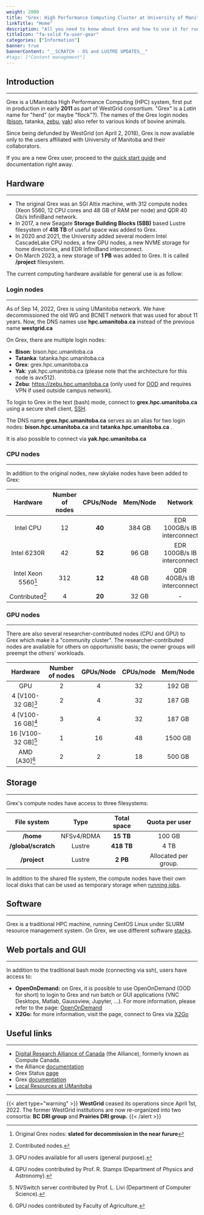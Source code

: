 ```yaml
---
weight: 2000
title: "Grex: High Performance Computing Cluster at University of Manitoba"
linkTitle: "Home"
description: "All you need to know about Grex and how to use it for running jobs"
titleIcon: "fa-solid fa-user-gear"
categories: ["Information"]
banner: true
bannerContent: "__SCRATCH - OS and LUSTRE UPDATES__"
#tags: ["Content management"]
---
```


## Introduction
---

Grex is a UManitoba High Performance Computing (HPC) system, first put in production in early __2011__ as part of WestGrid consortium. "Grex" is a _Latin_ name for "herd" (or maybe "flock"?). The names of the Grex login nodes ([bison](https://en.wikipedia.org/wiki/Bison "Bison"), tatanka, [zebu](https://en.wikipedia.org/wiki/Zebu "Zebu"), [yak](https://en.wikipedia.org/wiki/Yak "Yak")) also refer to various kinds of bovine animals.

Since being defunded by WestGrid (on April 2, 2018), Grex is now available only to the users affiliated with University of Manitoba and their collaborators. 
<!--
The old WestGrid documentation, hosted on the WestGrid website became irrelevant after the Grex upgrade, so please visit Grex's current [documentation.](/) 
-->

<!--
Thus, if you are an experienced user in the previous "version" of Grex, you might benefit from reading this document: description of Grex [changes.](changes/linux-slurm-update)
-->

If you are a new Grex user, proceed to the [quick start guide](start-guide) and documentation right away.

## Hardware 
---

* The original Grex was an SGI Altix machine, with 312 compute nodes (Xeon 5560, 12 CPU cores and 48 GB of RAM per node) and QDR 40 Gb/s InfiniBand network. 
* In 2017, a new Seagate **Storage Building Blocks (SBB)** based Lustre filesystem of **418 TB** of useful space was added to Grex.
* In 2020 and 2021, the University added several modern Intel CascadeLake CPU nodes, a few GPU nodes, a new NVME storage for home directories, and EDR InfiniBand interconnect. 
* On March 2023, a new storage of **1 PB** was added to Grex. It is called **/project** filesystem. 

The current computing hardware available for general use is as follow:

### Login nodes
---

As of Sep 14, 2022, Grex is using UManitoba network. We have decommissioned the old WG and BCNET network that was used for about 11 years. Now, the DNS names use **hpc.umanitoba.ca** instead of the previous name **westgrid.ca**

On Grex, there are multiple login nodes:

* __Bison__: bison.hpc.umanitoba.ca
* __Tatanka__: tatanka.hpc.umanitoba.ca
* __Grex__: grex.hpc.umanitoba.ca
* __Yak__: yak.hpc.umanitoba.ca (please note that the architecture for this node is avx512).
* __Zebu__: https://zebu.hpc.umanitoba.ca (only used for [OOD](/ood) and requires VPN if used outside campus network).

To login to Grex in the text (bash) mode, connect to __grex.hpc.umanitoba.ca__ using a secure shell client, [SSH](connecting/#ssh). 

The DNS name __grex.hpc.umanitoba.ca__ serves as an alias for two login nodes: __bison.hpc.umanitoba.ca__ and __tatanka.hpc.umanitoba.ca__ . 

It is also possible to connect via __yak.hpc.umanitoba.ca__

### CPU nodes
---

In addition to the original nodes, new skylake nodes have been added to Grex:

| Hardware            | Number of nodes | CPUs/Node | Mem/Node | Network |
| :-------:           | :-------------: | :-------: | :------: | :-----: |
| Intel CPU           | 12              | **40**    | 384 GB   | EDR 100GB/s IB interconnect |
| Intel 6230R         | 42              | **52**    |  96 GB   | EDR 100GB/s IB interconnect |
| Intel Xeon 5560[^1] | 312             | **12**    |  48 GB   | QDR 40GB/s IB interconnect  |
| Contributed[^2]     | 4               | **20**    |  32 GB   | -                           |

[^1]: Original Grex nodes: **slated for decommission in the near furure**
[^2]: Contributed nodes.

### GPU nodes
---

There are also several researcher-contributed nodes (CPU and GPU) to Grex which make it a "community cluster". The researcher-contributed nodes are available for others on opportunistic basis; the owner groups will preempt the others' workloads.

| Hardware            | Number of nodes | GPUs/Node | CPUs/node |Mem/Node |
| :-------:           | :-------------: | :-------: | :-------: |:------: |
| GPU                 | 2               | 4         | 32        | 192 GB  |
| 4 [V100-32 GB][^3]  | 2               | 4         | 32        | 187 GB  |
| 4 [V100-16 GB][^4]  | 3               | 4         | 32        | 187 GB  |
| 16 [V100-32 GB][^5] | 1               | 16        | 48        | 1500 GB |
| AMD [A30][^6]       | 2               | 2         | 18        | 500 GB  |

[^3]: GPU nodes available for all users (general purpose).
[^4]: GPU nodes contributed by Prof. R. Stamps (Department of Physics and Astronomy).
[^5]: NVSwitch server contributed by Prof. L. Livi (Department of Computer Science).
[^6]: GPU nodes contributed by Faculty of Agriculture.

## Storage
---

Grex's compute nodes have access to three filesystems:

<!--
- __/home__ filesystem, NFSv4/RDMA, **15 TB** total usable, 100 GB / user quota.
- __/global/scratch__ filesystem, Lustre, **418 TB** total usable, 4 TB / user quota.
-->

| File system         | Type        | Total space  | Quota per user   |
| :-----------:       | :----:      | :----------: | :--------------: |
| __/home__           | NFSv4/RDMA  | **15 TB**    | 100 GB           |
| __/global/scratch__ | Lustre      | **418 TB**   | 4 TB             |
| __/project__        | Lustre      | **2 PB**     | Allocated per group. |

In addition to the shared file system, the compute nodes have their own local disks that can be used as temporary storage when [running jobs](running-jobs).

<!--
There is a **10 GB/s** Ethernet connection between Grex and [CANARIE](https://www.canarie.ca/network/) network.
-->

## Software
---

Grex is a traditional HPC machine, running CentOS Linux under SLURM resource management system. On Grex, we use different software [stacks](software).

## Web portals and GUI
---

In addition to the traditional bash mode (connecting via ssh), users have access to:

* __OpenOnDemand:__ on Grex, it is possible to use OpenOnDemand (OOD for short) to login to Grex and run batch or GUI applications (VNC Desktops, Matlab, Gaussview, Jupyter, ...). For more information, please refer to the page: [OpenOnDemand](/ood)
* __X2Go:__ for more information, visit the page, connect to Grex via [X2Go](connecting/#x2go)

## Useful links
---

* [Digital Research Alliance of Canada](https://alliancecan.ca/) (the Alliance), formerly known as Compute Canada.
* the Alliance [documentation](https://docs.alliancecan.ca/wiki/Main_Page)
* Grex Status [page](https://grex-status.netlify.app)
* Grex [documentation](/)
* [Local Resources at UManitoba](localit)

---

{{< alert type="warning" >}}
__WestGrid__ ceased its operations since April 1st, 2022. The former WestGrid institutions are now re-organized into two consortia: __BC DRI group__ and __Prairies DRI group.__
{{< /alert >}}

<!-- {{< treeview display="tree" />}} -->

<!-- Changes and update:
* 
*
*
-->
